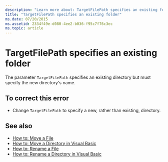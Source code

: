 ```yaml
---
description: "Learn more about: TargetFilePath specifies an existing folder"
title: "TargetFilePath specifies an existing folder"
ms.date: 07/20/2015
ms.assetid: 2334f49e-d080-4ee2-b036-f95c7f76c3ec
ms.topic: article
---
```

# TargetFilePath specifies an existing folder

The parameter `TargetFilePath` specifies an existing directory but must specify the new directory's name.  
  
## To correct this error  
  
- Change `TargetFilePath` to specify a new, rather than existing, directory.  
  
## See also

- [How to: Move a File](../developing-apps/programming/drives-directories-files/how-to-move-a-file.md)
- [How to: Move a Directory in Visual Basic](/previous-versions/visualstudio/visual-studio-2010/ct88d1f1(v=vs.100))
- [How to: Rename a File](../developing-apps/programming/drives-directories-files/how-to-rename-a-file.md)
- [How to: Rename a Directory in Visual Basic](/previous-versions/visualstudio/visual-studio-2010/45we914z(v=vs.100))
